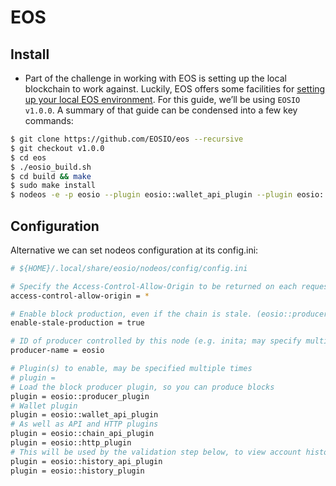 # EOS

## Install

* Part of the challenge in working with EOS is setting up the local blockchain to work against. Luckily, EOS offers some facilities for [setting up your local EOS environment](https://github.com/EOSIO/eos/wiki/Local-Environment#getting-the-code). For this guide, we’ll be using `EOSIO v1.0.0`.
  A summary of that guide can be condensed into a few key commands:

```bash
$ git clone https://github.com/EOSIO/eos --recursive
$ git checkout v1.0.0
$ cd eos
$ ./eosio_build.sh
$ cd build && make
$ sudo make install
$ nodeos -e -p eosio --plugin eosio::wallet_api_plugin --plugin eosio::chain_api_plugin --access-control-allow-origin=*
```

## Configuration

Alternative we can set nodeos configuration at its config.ini:

```bash
# ${HOME}/.local/share/eosio/nodeos/config/config.ini

# Specify the Access-Control-Allow-Origin to be returned on each request. (eosio::http_plugin)
access-control-allow-origin = *

# Enable block production, even if the chain is stale. (eosio::producer_plugin)
enable-stale-production = true

# ID of producer controlled by this node (e.g. inita; may specify multiple times) (eosio::producer_plugin)
producer-name = eosio

# Plugin(s) to enable, may be specified multiple times
# plugin =
# Load the block producer plugin, so you can produce blocks
plugin = eosio::producer_plugin
# Wallet plugin
plugin = eosio::wallet_api_plugin
# As well as API and HTTP plugins
plugin = eosio::chain_api_plugin
plugin = eosio::http_plugin
# This will be used by the validation step below, to view account history
plugin = eosio::history_api_plugin
plugin = eosio::history_plugin
```
